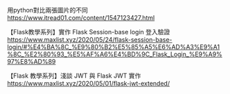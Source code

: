 用python對比兩張圖片的不同
https://www.itread01.com/content/1547123427.html

【Flask教學系列】實作 Flask Session-base login 登入驗證
https://www.maxlist.xyz/2020/05/24/flask-session-base-login/#%E4%BA%8C_%E9%80%B2%E5%85%A5%E6%AD%A3%E9%A1%8C_%E2%80%93_%E5%AF%A6%E4%BD%9C_Flask_Login_%E9%A9%97%E8%AD%89

【Flask 教學系列】淺談 JWT 與 Flask JWT 實作
https://www.maxlist.xyz/2020/05/01/flask-jwt-extended/
